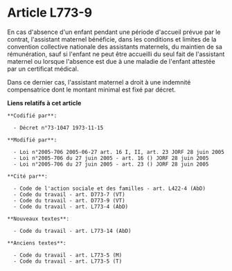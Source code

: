 # Article L773-9

En cas d'absence d'un enfant pendant une période d'accueil prévue par le contrat, l'assistant maternel bénéficie, dans les
conditions et limites de la convention collective nationale des assistants maternels, du maintien de sa rémunération, sauf si
l'enfant ne peut être accueilli du seul fait de l'assistant maternel ou lorsque l'absence est due à une maladie de l'enfant
attestée par un certificat médical.

Dans ce dernier cas, l'assistant maternel a droit à une indemnité compensatrice dont le montant minimal est fixé par décret.

**Liens relatifs à cet article**

	**Codifié par**:

	  - Décret n°73-1047 1973-11-15

	**Modifié par**:

	  - Loi n°2005-706 2005-06-27 art. 16 I, II, art. 23 JORF 28 juin 2005
	  - Loi n°2005-706 du 27 juin 2005 - art. 16 () JORF 28 juin 2005
	  - Loi n°2005-706 du 27 juin 2005 - art. 23 () JORF 28 juin 2005

	**Cité par**:

	  - Code de l'action sociale et des familles - art. L422-4 (AbD)
	  - Code du travail - art. D773-7 (VT)
	  - Code du travail - art. D773-9 (VT)
	  - Code du travail - art. L773-4 (AbD)

	**Nouveaux textes**:

	  - Code du travail - art. L773-14 (AbD)

	**Anciens textes**:

	  - Code du travail - art. L773-5 (M)
	  - Code du travail - art. L773-5 (T)
